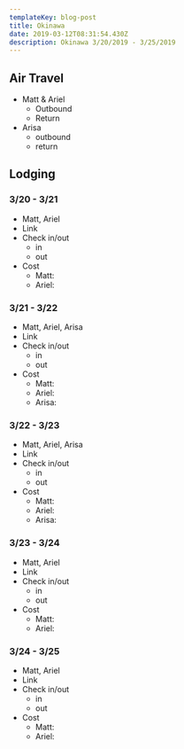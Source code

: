 ```yaml
---
templateKey: blog-post
title: Okinawa
date: 2019-03-12T08:31:54.430Z
description: Okinawa 3/20/2019 - 3/25/2019
---
```

## Air Travel

* Matt & Ariel
  * Outbound
  * Return
* Arisa
  * outbound
  * return

## Lodging

### 3/20 - 3/21

* Matt, Ariel
* Link
* Check in/out
  * in
  * out
* Cost
  * Matt:
  * Ariel:

### 3/21 - 3/22

* Matt, Ariel, Arisa
* Link
* Check in/out
  * in
  * out
* Cost
  * Matt:
  * Ariel:
  * Arisa:

### 3/22 - 3/23

* Matt, Ariel, Arisa
* Link
* Check in/out
  * in
  * out
* Cost
  * Matt:
  * Ariel:
  * Arisa:

### 3/23 - 3/24

* Matt, Ariel
* Link
* Check in/out
  * in
  * out
* Cost
  * Matt:
  * Ariel:

### 3/24 - 3/25

* Matt, Ariel
* Link
* Check in/out
  * in
  * out
* Cost
  * Matt:
  * Ariel:
 
